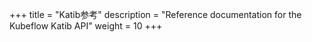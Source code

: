 +++
title = "Katib参考"
description = "Reference documentation for the Kubeflow Katib API"
weight = 10
+++